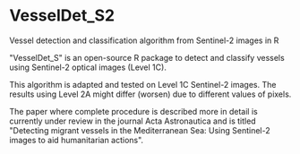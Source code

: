 # VesselDet_S2
Vessel detection and classification algorithm from Sentinel-2 images in R

"VesselDet_S" is an open-source R package to detect and classify vessels using Sentinel-2 optical images (Level 1C). 

This algorithm is adapted and tested on Level 1C Sentinel-2 images. The results using Level 2A might differ (worsen) due to different values of pixels. 

The paper where complete procedure is described more in detail is currently under review in the journal Acta Astronautica and is titled "Detecting migrant vessels in the Mediterranean Sea: Using Sentinel-2 images to aid humanitarian actions".

